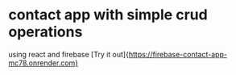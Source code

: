 
# contact app with simple crud operations 
using react and firebase
[Try it out]{https://firebase-contact-app-mc78.onrender.com}

